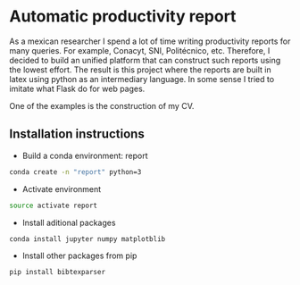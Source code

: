 # Automatic productivity report

As a mexican researcher I spend a lot of time writing productivity reports for many queries. For example, Conacyt, SNI, Politécnico, etc. Therefore, I decided to build an unified platform that can construct such reports using the lowest effort. The result is this project where the reports are built in latex using python as an intermediary language. In some sense I tried to imitate what Flask do for web pages.

One of the examples is the construction of my CV.

## Installation instructions

- Build a conda environment: report
```sh
conda create -n "report" python=3
```
- Activate environment
```sh
source activate report
```
- Install aditional packages
```sh
conda install jupyter numpy matplotblib
```
- Install other packages from pip
```sh
pip install bibtexparser
```

